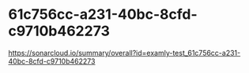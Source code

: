 # 61c756cc-a231-40bc-8cfd-c9710b462273
https://sonarcloud.io/summary/overall?id=examly-test_61c756cc-a231-40bc-8cfd-c9710b462273

